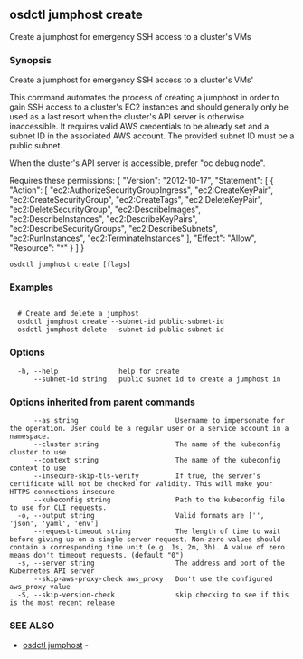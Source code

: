 ## osdctl jumphost create

Create a jumphost for emergency SSH access to a cluster's VMs

### Synopsis

Create a jumphost for emergency SSH access to a cluster's VMs'

  This command automates the process of creating a jumphost in order to gain SSH
  access to a cluster's EC2 instances and should generally only be used as a last
  resort when the cluster's API server is otherwise inaccessible. It requires valid
  AWS credentials to be already set and a subnet ID in the associated AWS account.
  The provided subnet ID must be a public subnet.

  When the cluster's API server is accessible, prefer "oc debug node".

  Requires these permissions:
  {
    "Version": "2012-10-17",
    "Statement": [
      {
        "Action": [
          "ec2:AuthorizeSecurityGroupIngress",
          "ec2:CreateKeyPair",
          "ec2:CreateSecurityGroup",
          "ec2:CreateTags",
          "ec2:DeleteKeyPair",
          "ec2:DeleteSecurityGroup",
          "ec2:DescribeImages",
          "ec2:DescribeInstances",
          "ec2:DescribeKeyPairs",
          "ec2:DescribeSecurityGroups",
          "ec2:DescribeSubnets",
          "ec2:RunInstances",
          "ec2:TerminateInstances"
        ],
        "Effect": "Allow",
        "Resource": "*"
      }
    ]
  }

```
osdctl jumphost create [flags]
```

### Examples

```

  # Create and delete a jumphost
  osdctl jumphost create --subnet-id public-subnet-id
  osdctl jumphost delete --subnet-id public-subnet-id
```

### Options

```
  -h, --help               help for create
      --subnet-id string   public subnet id to create a jumphost in
```

### Options inherited from parent commands

```
      --as string                        Username to impersonate for the operation. User could be a regular user or a service account in a namespace.
      --cluster string                   The name of the kubeconfig cluster to use
      --context string                   The name of the kubeconfig context to use
      --insecure-skip-tls-verify         If true, the server's certificate will not be checked for validity. This will make your HTTPS connections insecure
      --kubeconfig string                Path to the kubeconfig file to use for CLI requests.
  -o, --output string                    Valid formats are ['', 'json', 'yaml', 'env']
      --request-timeout string           The length of time to wait before giving up on a single server request. Non-zero values should contain a corresponding time unit (e.g. 1s, 2m, 3h). A value of zero means don't timeout requests. (default "0")
  -s, --server string                    The address and port of the Kubernetes API server
      --skip-aws-proxy-check aws_proxy   Don't use the configured aws_proxy value
  -S, --skip-version-check               skip checking to see if this is the most recent release
```

### SEE ALSO

* [osdctl jumphost](osdctl_jumphost.md)	 - 


